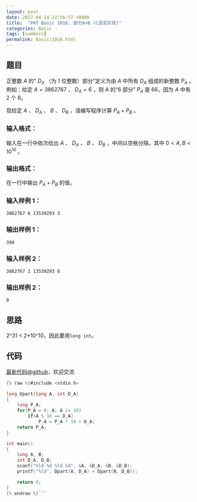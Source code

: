 ```yaml
---
layout: post
date: 2017-04-14 22:56:57 +0800
title:  "PAT Basic 1016. 部分A+B (C语言实现)"
categories: Basic
tags: [numbers]
permalink: Basic/1016.html
---
```


## 题目

正整数 $A$ 的“ $D_A$ （为 1 位整数）部分”定义为由 $A$ 中所有 $D_A$ 组成的新整数 $P_A$ 。例如：给定 $A =
3862767$ ， $D_A = 6$ ，则 $A$ 的“6 部分” $P_A$ 是 66，因为 $A$ 中有 2 个 6。

现给定 $A$ 、 $D_A$ 、 $B$ 、 $D_B$ ，请编写程序计算 $P_A + P_B$ 。

### 输入格式：

输入在一行中依次给出 $A$ 、 $D_A$ 、 $B$ 、 $D_B$ ，中间以空格分隔，其中 $0 < A, B < 10^{10}$ 。

### 输出格式：

在一行中输出 $P_A + P_B$ 的值。

### 输入样例 1：

    
    
    3862767 6 13530293 3
    

### 输出样例 1：

    
    
    399
    

### 输入样例 2：

    
    
    3862767 1 13530293 8
    

### 输出样例 2：

    
    
    0
    



## 思路


2^31 < 2*10^10，因此要用`long int`。

## 代码

[最新代码@github](https://github.com/OliverLew/PAT/blob/master/PATBasic/1016.c)，欢迎交流
```c
{% raw %}#include <stdio.h>

long Dpart(long A, int D_A)
{
    long P_A;
    for(P_A = 0; A; A /= 10)
        if(A % 10 == D_A)
            P_A = P_A * 10 + D_A;
    return P_A;
}

int main()
{
    long A, B;
    int D_A, D_B;
    scanf("%ld %d %ld %d", &A, &D_A, &B, &D_B);
    printf("%ld", Dpart(A, D_A) + Dpart(B, D_B));

    return 0;
}
{% endraw %}```